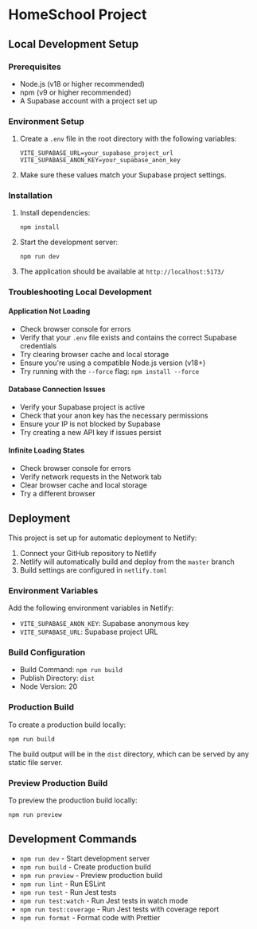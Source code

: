 # HomeSchool Project

## Local Development Setup

### Prerequisites

- Node.js (v18 or higher recommended)
- npm (v9 or higher recommended)
- A Supabase account with a project set up

### Environment Setup

1. Create a `.env` file in the root directory with the following variables:
   ```
   VITE_SUPABASE_URL=your_supabase_project_url
   VITE_SUPABASE_ANON_KEY=your_supabase_anon_key
   ```
2. Make sure these values match your Supabase project settings.

### Installation

1. Install dependencies:

   ```
   npm install
   ```

2. Start the development server:
   ```
   npm run dev
   ```
3. The application should be available at `http://localhost:5173/`

### Troubleshooting Local Development

#### Application Not Loading

- Check browser console for errors
- Verify that your `.env` file exists and contains the correct Supabase credentials
- Try clearing browser cache and local storage
- Ensure you're using a compatible Node.js version (v18+)
- Try running with the `--force` flag: `npm install --force`

#### Database Connection Issues

- Verify your Supabase project is active
- Check that your anon key has the necessary permissions
- Ensure your IP is not blocked by Supabase
- Try creating a new API key if issues persist

#### Infinite Loading States

- Check browser console for errors
- Verify network requests in the Network tab
- Clear browser cache and local storage
- Try a different browser

## Deployment

This project is set up for automatic deployment to Netlify:

1. Connect your GitHub repository to Netlify
2. Netlify will automatically build and deploy from the `master` branch
3. Build settings are configured in `netlify.toml`

### Environment Variables

Add the following environment variables in Netlify:

- `VITE_SUPABASE_ANON_KEY`: Supabase anonymous key
- `VITE_SUPABASE_URL`: Supabase project URL

### Build Configuration

- Build Command: `npm run build`
- Publish Directory: `dist`
- Node Version: 20

### Production Build

To create a production build locally:

```
npm run build
```

The build output will be in the `dist` directory, which can be served by any static file server.

### Preview Production Build

To preview the production build locally:

```
npm run preview
```

## Development Commands

- `npm run dev` - Start development server
- `npm run build` - Create production build
- `npm run preview` - Preview production build
- `npm run lint` - Run ESLint
- `npm run test` - Run Jest tests
- `npm run test:watch` - Run Jest tests in watch mode
- `npm run test:coverage` - Run Jest tests with coverage report
- `npm run format` - Format code with Prettier
